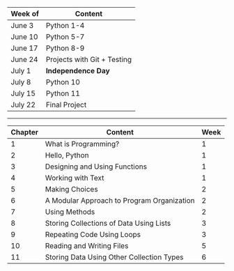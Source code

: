 | Week of | Content                     |
| ------- | --------------------------- |
| June 3  | Python 1-4                  |
| June 10 | Python 5-7                  |
| June 17 | Python 8-9                  |
| June 24 | Projects with Git + Testing |
| July 1  | **Independence Day**        |
| July 8  | Python 10                   |
| July 15 | Python 11                   |
| July 22 | Final Project               |

---

| Chapter | Content                                    | Week |
| ------- | ------------------------------------------ | ---- |
| 1       | What is Programming?                       | 1    |
| 2       | Hello, Python                              | 1    |
| 3       | Designing and Using Functions              | 1    |
| 4       | Working with Text                          | 1    |
| 5       | Making Choices                             | 2    |
| 6       | A Modular Approach to Program Organization | 2    |
| 7       | Using Methods                              | 2    |
| 8       | Storing Collections of Data Using Lists    | 3    |
| 9       | Repeating Code Using Loops                 | 3    |
| 10      | Reading and Writing Files                  | 5    |
| 11      | Storing Data Using Other Collection Types  | 6    |
